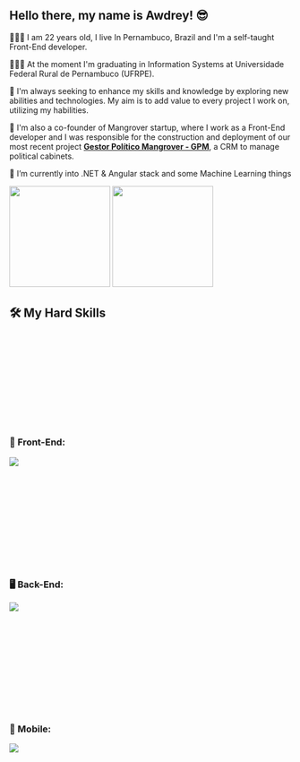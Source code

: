 ## Hello there, my name is <strong>Awdrey!</strong> 😎


👨🏽‍💻 I am 22 years old, I live In Pernambuco, Brazil and I'm a self-taught Front-End developer.

👨🏽‍🎓 At the moment I'm graduating in Information Systems at Universidade Federal Rural de Pernambuco (UFRPE).

🚀 I'm always seeking to enhance my skills and knowledge by exploring new abilities and technologies. My aim is to add value to every project I work on, utilizing my habilities.

🤖 I'm also a co-founder of Mangrover startup, where I work as a Front-End developer and I was responsible for the construction and deployment of our most recent project <a href="https://gpm.mangrover.com.br/login"><strong>Gestor Político Mangrover - GPM</strong></a>, a CRM to manage political cabinets.

🌱 I’m currently into .NET & Angular stack and some Machine Learning things


<div  align="">
  <img height="180em" src="https://github-readme-stats.vercel.app/api?username=AwdreyCandido&show_icons=true&theme=transparent&include_all_commits=true&count_private=true"/>
  <img height="180em" src="https://github-readme-stats.vercel.app/api/top-langs/?username=AwdreyCandido&layout=compact&langs_count=7&theme=transparent"/>
</div>


<h2>🛠️ My Hard Skills</h2>
<h3 style="margin-top: 200px;">🎨 Front-End:</h3>

<p align="">
  <a href="https://skillicons.dev">
    <img  src="https://skillicons.dev/icons?i=js,html,css,bootstrap,sass,styledcomponents,tailwind,react,redux,nextjs,angular,gatsbyjs,ts,figma" />
  </a>
</p>

<h3 style="margin-top: 200px;">🖥️ Back-End:</h3>
<p align="">
  <a href="https://skillicons.dev">
<!--     <img  src="https://skillicons.dev/icons?i=js,nodejs,express,cs,dotnet,python,django,php" /> -->
    <img  src="https://skillicons.dev/icons?i=js,nodejs,express,cs,dotnet" />
  </a>
</p>

<h3 style="margin-top: 200px;">📱 Mobile:</h3>
<p align="">
  <a href="https://skillicons.dev">
    <img  src="https://skillicons.dev/icons?i=react,flutter,kotlin,androidstudio" />
  </a>
</p>




